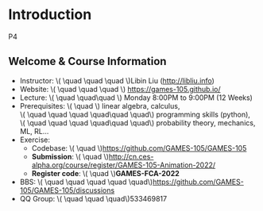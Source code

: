 # Introduction

P4   
## Welcome & Course Information   


 - Instructor: \\( \quad \quad \quad \\)Libin Liu (<http://libliu.info>)   
 - Website: \\( \quad \quad \quad \\) <https://games-105.github.io/>    
 - Lecture: \\( \quad \quad\quad  \\) Monday 8:00PM to 9:00PM (12 Weeks)    
 - Prerequisites: \\( \quad  \\) linear algebra, calculus,   
 \\( \quad \quad \quad \quad\quad \quad\\) programming skills (python),   
  \\( \quad \quad \quad \quad\quad \quad\\) probability theory, mechanics, ML, RL…   
 - Exercise:
     - Codebase: \\( \quad  \\)<https://github.com/GAMES-105/GAMES-105>    
     - **Submission**: \\( \quad  \\)<http://cn.ces-alpha.org/course/register/GAMES-105-Animation-2022/>   
     - **Register code**: \\( \quad  \\)**GAMES-FCA-2022**    
 - BBS: \\( \quad \quad \quad \quad \quad\\)<https://github.com/GAMES-105/GAMES-105/discussions>    
 - QQ Group: \\( \quad \quad  \quad\\)533469817     

